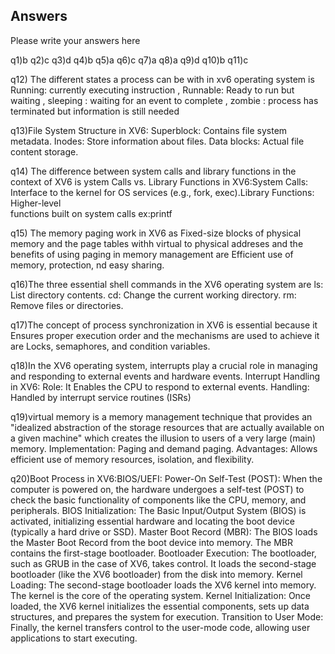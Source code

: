 ## Answers
Please write your answers here

q1)b
q2)c
q3)d
q4)b
q5)a
q6)c
q7)a
q8)a
q9)d
q10)b
q11)c

q12) The different states a process can be with in xv6 operating system is 
      Running: currently executing instruction , Runnable: Ready to run but waiting , sleeping  : waiting for an event to complete , zombie : process has terminated but information is still needed

q13)File System Structure in XV6:
    Superblock: Contains file system metadata.
    Inodes: Store information about files.
    Data blocks: Actual file content storage.

q14) The difference between system calls and library functions in the context of XV6 is ystem Calls vs. Library Functions in XV6:System Calls: Interface to the kernel for OS services (e.g., fork, exec).Library Functions: Higher-level  
     functions built on system calls ex:printf

q15) The memory paging work in XV6 as Fixed-size blocks of physical memory and the page tables withh virtual to physical addreses and the benefits of using paging in memory management are Efficient use of memory, protection,
     nd easy sharing.

q16)The three essential shell commands in the XV6 operating system are 
    ls: List directory contents. 
    cd: Change the current working directory. 
    rm: Remove files or directories.

q17)The concept of process synchronization in XV6 is  essential because it Ensures proper execution order and the mechanisms are used to achieve it are Locks, semaphores, and condition variables.

q18)In the XV6 operating system, interrupts play a crucial role in managing and responding to external events and hardware events.
    Interrupt Handling in XV6:
    Role: It Enables the CPU to respond to external events.
    Handling: Handled by interrupt service routines (ISRs)

q19)virtual memory is a memory management technique that provides an "idealized abstraction of the storage resources that are actually available on a given machine" which creates the illusion to users of a very large (main) memory.
    Implementation: Paging and demand paging.
    Advantages: Allows efficient use of memory resources, isolation, and flexibility.

q20)Boot Process in XV6:BIOS/UEFI: 
   Power-On Self-Test (POST): When the computer is powered on, the hardware undergoes a self-test (POST) to check the basic functionality of components like the CPU, memory, and peripherals.
    BIOS Initialization: The Basic Input/Output System (BIOS) is activated, initializing essential hardware and locating the boot device (typically a hard drive or SSD).
    Master Boot Record (MBR): The BIOS loads the Master Boot Record from the boot device into memory. The MBR contains the first-stage bootloader.
    Bootloader Execution: The bootloader, such as GRUB in the case of XV6, takes control. It loads the second-stage bootloader (like the XV6 bootloader) from the disk into memory.
    Kernel Loading: The second-stage bootloader loads the XV6 kernel into memory. The kernel is the core of the operating system.
    Kernel Initialization: Once loaded, the XV6 kernel initializes the essential components, sets up data structures, and prepares the system for execution.
    Transition to User Mode: Finally, the kernel transfers control to the user-mode code, allowing user applications to start executing.







